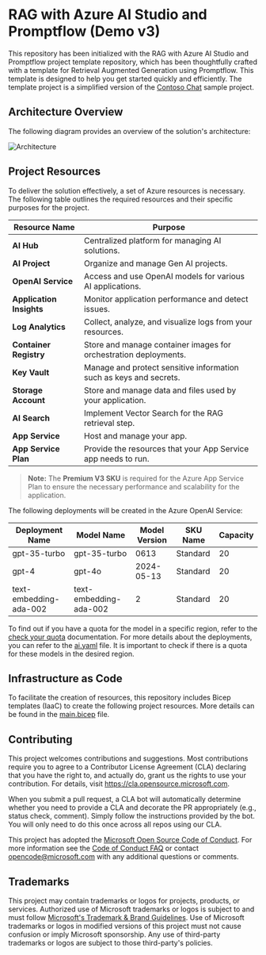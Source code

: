 # RAG with Azure AI Studio and Promptflow (Demo v3)

This repository has been initialized with the RAG with Azure AI Studio and Promptflow project template repository, which has been thoughtfully crafted with a template for Retrieval Augmented Generation using Promptflow. This template is designed to help you get started quickly and efficiently. The template project is a simplified version of the [Contoso Chat](https://github.com/Azure-Samples/contoso-chat/) sample project. 

## Architecture Overview

The following diagram provides an overview of the solution's architecture:

![Architecture](media/architecture.png)

## Project Resources

To deliver the solution effectively, a set of Azure resources is necessary. The following table outlines the required resources and their specific purposes for the project.

| **Resource Name**       | **Purpose**                                                         |
|-------------------------|---------------------------------------------------------------------|
| **AI Hub**              | Centralized platform for managing AI solutions.                     |
| **AI Project**          | Organize and manage Gen AI projects.                                |
| **OpenAI Service**      | Access and use OpenAI models for various AI applications.           |
| **Application Insights**| Monitor application performance and detect issues.                  |
| **Log Analytics**       | Collect, analyze, and visualize logs from your resources.           |
| **Container Registry**  | Store and manage container images for orchestration deployments.    |
| **Key Vault**           | Manage and protect sensitive information such as keys and secrets.  |
| **Storage Account**     | Store and manage data and files used by your application.           |
| **AI Search**           | Implement Vector Search for the RAG retrieval step.                 |
| **App Service**         | Host and manage your app.                                           |
| **App Service Plan**    | Provide the resources that your App Service app needs to run.       |

> **Note:** The **Premium V3 SKU** is required for the Azure App Service Plan to ensure the necessary performance and scalability for the application.


The following deployments will be created in the Azure OpenAI Service:

| Deployment Name          | Model Name             | Model Version | SKU Name | Capacity |
|--------------------------|------------------------|---------------|----------|----------|
| gpt-35-turbo             | gpt-35-turbo           | 0613          | Standard | 20       |
| gpt-4                    | gpt-4o                 | 2024-05-13    | Standard | 20       |
| text-embedding-ada-002   | text-embedding-ada-002 | 2             | Standard | 20       |

To find out if you have a quota for the model in a specific region, refer to the [check your quota](docs/check_your_quota.md) documentation. For more details about the deployments, you can refer to the [ai.yaml](infra/ai.yaml) file. It is important to check if there is a quota for these models in the desired region.

## Infrastructure as Code

To facilitate the creation of resources, this repository includes Bicep templates (IaaC) to create the following project resources. More details can be found in the [main.bicep](infra/main.bicep) file.

## Contributing

This project welcomes contributions and suggestions.  Most contributions require you to agree to a
Contributor License Agreement (CLA) declaring that you have the right to, and actually do, grant us
the rights to use your contribution. For details, visit https://cla.opensource.microsoft.com.

When you submit a pull request, a CLA bot will automatically determine whether you need to provide
a CLA and decorate the PR appropriately (e.g., status check, comment). Simply follow the instructions
provided by the bot. You will only need to do this once across all repos using our CLA.

This project has adopted the [Microsoft Open Source Code of Conduct](https://opensource.microsoft.com/codeofconduct/).
For more information see the [Code of Conduct FAQ](https://opensource.microsoft.com/codeofconduct/faq/) or
contact [opencode@microsoft.com](mailto:opencode@microsoft.com) with any additional questions or comments.

## Trademarks

This project may contain trademarks or logos for projects, products, or services. Authorized use of Microsoft 
trademarks or logos is subject to and must follow 
[Microsoft's Trademark & Brand Guidelines](https://www.microsoft.com/en-us/legal/intellectualproperty/trademarks/usage/general).
Use of Microsoft trademarks or logos in modified versions of this project must not cause confusion or imply Microsoft sponsorship.
Any use of third-party trademarks or logos are subject to those third-party's policies.
